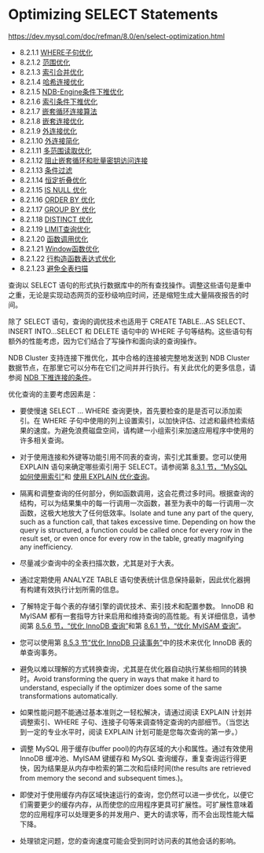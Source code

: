 # Optimizing SELECT Statements

<https://dev.mysql.com/doc/refman/8.0/en/select-optimization.html>

- 8.2.1.1 [WHERE子句优化](WHERE子句优化.md)
- 8.2.1.2 [范围优化](范围优化.md)
- 8.2.1.3 [索引合并优化](索引合并优化.md)
- 8.2.1.4 [哈希连接优化](哈希连接优化.md)
- 8.2.1.5 [NDB-Engine条件下推优化](Engine条件下推优化.md)
- 8.2.1.6 [索引条件下推优化](索引条件下推优化.md)
- 8.2.1.7 [嵌套循环连接算法](嵌套循环连接算法.md)
- 8.2.1.8 [嵌套连接优化](嵌套连接优化.md)
- 8.2.1.9 [外连接优化](外连接优化.md)
- 8.2.1.10 [外连接简化](外连接简化.md)
- 8.2.1.11 [多范围读取优化](多范围读取优化.md)
- 8.2.1.12 [阻止嵌套循环和批量密钥访问连接](阻止嵌套循环和成批密钥访问连接.md)
- 8.2.1.13 [条件过滤](条件筛选.md)
- 8.2.1.14 [恒定折叠优化](Constant-Folding优化.md)
- 8.2.1.15 [IS NULL 优化](IS%20NULL优化.md)
- 8.2.1.16 [ORDER BY 优化](按优化排序.md)
- 8.2.1.17 [GROUP BY 优化](GROUP%20BY优化.md)
- 8.2.1.18 [DISTINCT 优化](DISTINCT优化.md)
- 8.2.1.19 [LIMIT查询优化](LIMIT查询优化.md)
- 8.2.1.20 [函数调用优化](函数调用优化.md)
- 8.2.1.21 [Window函数优化](Window函数优化.md)
- 8.2.1.22 [行构造函数表达式优化](行构造函数表达式优化.md)
- 8.2.1.23 [避免全表扫描](避免全表扫描.md)

查询以 SELECT 语句的形式执行数据库中的所有查找操作。调整这些语句是重中之重，无论是实现动态网页的亚秒级响应时间，还是缩短生成大量隔夜报告的时间。

除了 SELECT 语句，查询的调优技术也适用于 CREATE TABLE...AS SELECT、INSERT INTO...SELECT 和 DELETE 语句中的 WHERE 子句等结构。这些语句有额外的性能考虑，因为它们结合了写操作和面向读的查询操作。

NDB Cluster 支持连接下推优化，其中合格的连接被完整地发送到 NDB Cluster 数据节点，在那里它可以分布在它们之间并并行执行。有关此优化的更多信息，请参阅 [NDB 下推连接的条件](https://dev.mysql.com/doc/refman/8.0/en/mysql-cluster-options-variables.html#ndb_join_pushdown-conditions)。

优化查询的主要考虑因素是：

- 要使慢速 SELECT ... WHERE 查询更快，首先要检查的是是否可以添加索引。在 WHERE 子句中使用的列上设置索引，以加快评估、过滤和最终检索结果的速度。为避免浪费磁盘空间，请构建一小组索引来加速应用程序中使用的许多相关查询。

- 对于使用连接和外键等功能引用不同表的查询，索引尤其重要。您可以使用 EXPLAIN 语句来确定哪些索引用于 SELECT。请参阅第 [8.3.1 节，“MySQL 如何使用索引”](../../优化和索引/MySQL如何使用索引.md)和 [使用 EXPLAIN 优化查询](../../了解查询执行计划/使用EXPLAIN优化查询.md)。

- 隔离和调整查询的任何部分，例如函数调用，这会花费过多时间。根据查询的结构，可以为结果集中的每一行调用一次函数，甚至为表中的每一行调用一次函数，这极大地放大了任何低效率。Isolate and tune any part of the query, such as a function call, that takes excessive time. Depending on how the query is structured, a function could be called once for every row in the result set, or even once for every row in the table, greatly magnifying any inefficiency.

- 尽量减少查询中的全表扫描次数，尤其是对于大表。

- 通过定期使用 ANALYZE TABLE 语句使表统计信息保持最新，因此优化器拥有构建有效执行计划所需的信息。

- 了解特定于每个表的存储引擎的调优技术、索引技术和配置参数。 InnoDB 和 MyISAM 都有一套指导方针来启用和维持查询的高性能。有关详细信息，请参阅第 [8.5.6 节，“优化 InnoDB 查询”](https://dev.mysql.com/doc/refman/8.0/en/optimizing-innodb-queries.html)和第 [8.6.1 节，“优化 MyISAM 查询”](https://dev.mysql.com/doc/refman/8.0/en/optimizing-queries-myisam.html)。

- 您可以使用第 [8.5.3 节“优化 InnoDB 只读事务”](https://dev.mysql.com/doc/refman/8.0/en/innodb-performance-ro-txn.html)中的技术来优化 InnoDB 表的单查询事务。

- 避免以难以理解的方式转换查询，尤其是在优化器自动执行某些相同的转换时。Avoid transforming the query in ways that make it hard to understand, especially if the optimizer does some of the same transformations automatically.

- 如果性能问题不能通过基本准则之一轻松解决，请通过阅读 EXPLAIN 计划并调整索引、WHERE 子句、连接子句等来调查特定查询的内部细节。（当您达到一定的专业水平时，阅读 EXPLAIN 计划可能是您每次查询的第一步。）

- 调整 MySQL 用于缓存(buffer pool)的内存区域的大小和属性。通过有效使用 InnoDB 缓冲池、MyISAM 键缓存和 MySQL 查询缓存，重复查询运行得更快，因为结果是从内存中检索的第二次和后续时间(the results are retrieved from memory the second and subsequent times.)。

- 即使对于使用缓存内存区域快速运行的查询，您仍然可以进一步优化，以便它们需要更少的缓存内存，从而使您的应用程序更具可扩展性。可扩展性意味着您的应用程序可以处理更多的并发用户、更大的请求等，而不会出现性能大幅下降。

- 处理锁定问题，您的查询速度可能会受到同时访问表的其他会话的影响。
